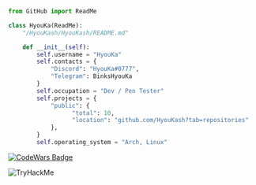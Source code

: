 ```py
from GitHub import ReadMe

class HyouKa(ReadMe):
    "/HyouKash/HyouKash/README.md"

    def __init__(self):
        self.username = "HyouKa"
        self.contacts = {
            "Discord": "HyouKa#0777",
            "Telegram": BinksHyouKa
        }
        self.occupation = "Dev / Pen Tester"
        self.projects = {
            "public": {
                  "total": 10,
                  "location": "github.com/HyouKash?tab=repositories"
            },
        }
        self.operating_system = "Arch, Linux"
```
[![CodeWars Badge](https://www.codewars.com/users/HyouKash/badges/large)](https://www.codewars.com/users/HyouKash)

<img src="https://tryhackme-badges.s3.amazonaws.com/EmperorH.png" alt="TryHackMe">
